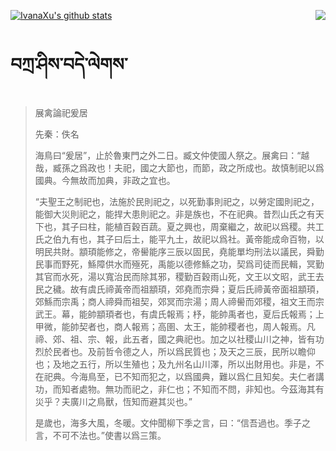 [![IvanaXu's github stats](https://github-readme-stats.vercel.app/api?username=IvanaXu&show_icons=true&theme=vue-dark)](https://github.com/anuraghazra/github-readme-stats)
<img align="right" src="https://github-readme-stats.vercel.app/api/top-langs/?username=IvanaXu&langs_count=3&theme=graywhite" />
# བཀྲ་ཤིས་བདེ་ལེགས་
> 展禽論祀爰居
> 
> 先秦：佚名 
> 
> 海鳥曰“爰居”，止於魯東門之外二日。臧文仲使國人祭之。展禽曰：“越哉，臧孫之爲政也！夫祀，國之大節也，而節，政之所成也。故慎制祀以爲國典。今無故而加典，非政之宜也。
> 
> “夫聖王之制祀也，法施於民則祀之，以死勤事則祀之，以勞定國則祀之，能御大災則祀之，能捍大患則祀之。非是族也，不在祀典。昔烈山氏之有天下也，其子曰柱，能植百穀百蔬。夏之興也，周棄繼之，故祀以爲稷。共工氏之伯九有也，其子曰后土，能平九土，故祀以爲社。黃帝能成命百物，以明民共財。顓頊能修之，帝嚳能序三辰以固民，堯能單均刑法以議民，舜勤民事而野死，鯀障供水而殛死，禹能以德修鯀之功，契爲司徒而民輯，冥勤其官而水死，湯以寬治民而除其邪，稷勤百穀雨山死，文王以文昭，武王去民之穢。故有虞氏禘黃帝而祖顓頊，郊堯而宗舜；夏后氏禘黃帝面祖顓頊，郊鯀而宗禹；商人禘舜而祖契，郊冥而宗湯；周人禘嚳而郊稷，祖文王而宗武王。幕，能帥顓頊者也，有虞氏報焉；杼，能帥禹者也，夏后氏報焉；上甲微，能帥契者也，商人報焉；高圉、太王，能帥稷者也，周人報焉。凡禘、郊、祖、宗、報，此五者，國之典祀也。加之以社稷山川之神，皆有功烈於民者也。及前哲令德之人，所以爲民質也；及天之三辰，民所以瞻仰也；及地之五行，所以生殖也；及九州名山川澤，所以出財用也。非是，不在祀典。今海鳥至，已不知而犯之，以爲國典，難以爲仁且知矣。夫仁者講功，而知者處物。無功而祀之，非仁也；不知而不問，非知也。今茲海其有災乎？夫廣川之鳥獸，恆知而避其災也。”
> 
> 是歲也，海多大風，冬暖。文仲聞柳下季之言，曰：“信吾過也。季子之言，不可不法也。”使書以爲三策。
>